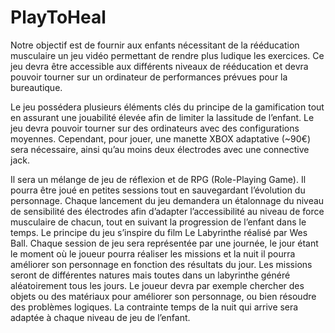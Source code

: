 # PlayToHeal
Notre objectif est de fournir aux enfants nécessitant de la rééducation musculaire un jeu vidéo permettant de rendre plus ludique les exercices. Ce jeu devra être accessible aux différents niveaux de rééducation et devra pouvoir tourner sur un ordinateur de performances prévues pour la bureautique.

Le jeu possédera plusieurs éléments clés du principe de la gamification tout en assurant une jouabilité élevée afin de limiter la lassitude de l’enfant. 
Le jeu devra pouvoir tourner sur des ordinateurs avec des configurations moyennes. Cependant, pour jouer, une manette XBOX adaptative (~90€) sera nécessaire, ainsi qu’au moins deux électrodes avec une connective jack.

Il sera un mélange de jeu de réflexion et de RPG (Role-Playing Game). Il pourra être joué en petites sessions tout en sauvegardant l’évolution du personnage. Chaque lancement du jeu demandera un étalonnage du niveau de sensibilité des électrodes afin d’adapter l’accessibilité au niveau de force musculaire de chacun, tout en suivant la progression de l’enfant dans le temps.
Le principe du jeu s’inspire du film Le Labyrinthe réalisé par Wes Ball. Chaque session de jeu sera représentée par une journée, le jour étant le moment où le joueur pourra réaliser les missions et la nuit il pourra améliorer son personnage en fonction des résultats du jour.
Les missions seront de différentes natures mais toutes dans un labyrinthe généré aléatoirement tous les jours. Le joueur devra par exemple chercher des objets ou des matériaux pour améliorer son personnage, ou bien résoudre des problèmes logiques. La contrainte temps de la nuit qui arrive sera adaptée à chaque niveau de jeu de l’enfant.


